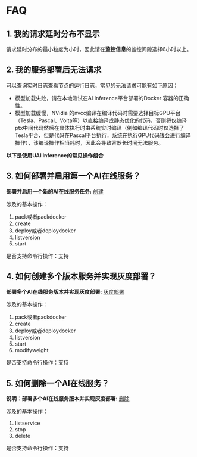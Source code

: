 

# FAQ

## 1. 我的请求延时分布不显示

   请求延时分布的最小粒度为小时，因此请在**监控信息**的监控间隙选择6小时以上。

## 2. 我的服务部署后无法请求
可以查询实时日志查看节点的运行日志，常见的无法请求可能有如下原因：

  * 模型加载失败，请在本地测试在AI Inference平台部署的Docker 容器的正确性。
  * 模型加载缓慢，NVidia 的nvcc编译在编译代码时需要选择目标GPU平台（Tesla、Pascal、Volta等）以直接编译成静态优化的代码，否则将仅编译ptx中间代码然后在具体执行时由系统实时编译（例如编译代码时仅选择了Tesla平台，但是代码在Pascal平台执行，系统在执行GPU代码钱会进行编译操作），该编译操作相当耗时，因此会导致容器长时间无法服务。

**以下是使用UAI Inference的常见操作组合**

## 3. 如何部署并启用第一个AI在线服务？ 
**部署并启用一个新的AI在线服务任务:** [创建](uai-inference/use/new)

涉及的基本操作：
1. pack或者packdocker 
2. create 
3. deploy或者deploydocker 
4. listversion 
5. start 

是否支持命令行操作：支持

## 4. 如何创建多个版本服务并实现灰度部署？ 
**部署多个AI在线服务版本并实现灰度部署:** [灰度部署](uai-inference/use/graydeploy)

涉及的基本操作：
1. pack或者packdocker 
2. create 
3. deploy或者deploydocker 
4. listversion 
5. start 
6. modifyweight 

是否支持命令行操作：支持

## 5. 如何删除一个AI在线服务？
**说明：部署多个AI在线服务版本并实现灰度部署:** [删除](uai-inference/use/delete)

涉及的基本操作：
1. listservice 
2. stop 
3. delete 

是否支持命令行操作：支持

